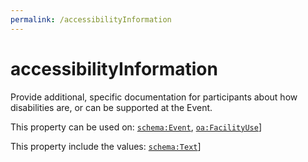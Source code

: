 ```yaml
---
permalink: /accessibilityInformation
---
```


# accessibilityInformation
Provide additional, specific documentation for participants about how disabilities are, or can be supported at the Event.

This property can be used on: [`schema:Event`](https://schema.org/Event), [`oa:FacilityUse`](https://openactive.io/FacilityUse)]

This property include the values: [`schema:Text`](https://schema.org/Text)]
